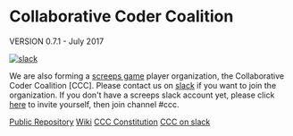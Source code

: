 # Collaborative Coder Coalition

VERSION 0.7.1 - July 2017

[![slack](https://img.shields.io/badge/chat-on%20slack-blue.svg)](https://screeps.slack.com/messages/ccc/)

We are also forming a [screeps game](https://screeps.com) player organization, the Collaborative Coder Coalition [CCC].
Please contact us on [slack](https://screeps.slack.com/messages/ccc) if you want to join the organization.
If you don't have a screeps slack account yet, please click [here](http://chat.screeps.com/) to invite yourself, then join channel #ccc.

[Public Repository](https://gitlab.com/ScreepsCCC/public)
[Wiki](https://gitlab.com/ScreepsCCC/public/wikis/home)
[CCC Constitution](https://gitlab.com/ScreepsCCC/public/blob/dev/CONSTITUTION.md)
[CCC on slack](https://screeps.slack.com/messages/ccc)
